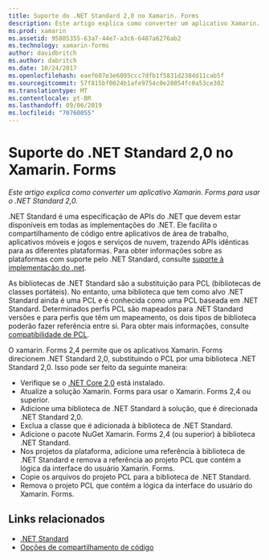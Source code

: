 ```yaml
---
title: Suporte do .NET Standard 2,0 no Xamarin. Forms
description: Este artigo explica como converter um aplicativo Xamarin. Forms para usar o .NET Standard 2,0. .NET Standard é uma especificação de APIs do .NET que devem estar disponíveis em todas as implementações do .NET.
ms.prod: xamarin
ms.assetid: 95805355-63a7-44e7-a3c6-6487a6276ab2
ms.technology: xamarin-forms
author: davidbritch
ms.author: dabritch
ms.date: 10/24/2017
ms.openlocfilehash: eaef607e3e6095ccc7dfb1f5831d2384d11cab5f
ms.sourcegitcommit: 57f815bf0024b1afe9754c0e28054fc0a53ce302
ms.translationtype: MT
ms.contentlocale: pt-BR
ms.lasthandoff: 09/06/2019
ms.locfileid: "70760055"
---
```

# <a name="net-standard-20-support-in-xamarinforms"></a>Suporte do .NET Standard 2,0 no Xamarin. Forms

_Este artigo explica como converter um aplicativo Xamarin. Forms para usar o .NET Standard 2,0._

.NET Standard é uma especificação de APIs do .NET que devem estar disponíveis em todas as implementações do .NET. Ele facilita o compartilhamento de código entre aplicativos de área de trabalho, aplicativos móveis e jogos e serviços de nuvem, trazendo APIs idênticas para as diferentes plataformas. Para obter informações sobre as plataformas com suporte pelo .NET Standard, consulte [suporte à implementação do .net](/dotnet/standard/net-standard#net-implementation-support).

As bibliotecas de .NET Standard são a substituição para PCL (bibliotecas de classes portáteis). No entanto, uma biblioteca que tem como alvo .NET Standard ainda é uma PCL e é conhecida como uma PCL baseada em .NET Standard. Determinados perfis PCL são mapeados para .NET Standard versões e para perfis que têm um mapeamento, os dois tipos de biblioteca poderão fazer referência entre si. Para obter mais informações, consulte [compatibilidade de PCL](/dotnet/standard/net-standard#pcl-compatibility).

O xamarin. Forms 2,4 permite que os aplicativos Xamarin. Forms direcionem .NET Standard 2,0, substituindo o PCL por uma biblioteca .NET Standard 2,0. Isso pode ser feito da seguinte maneira:

- Verifique se o [.NET Core 2,0](https://www.microsoft.com/net/download/core) está instalado.
- Atualize a solução Xamarin. Forms para usar o Xamarin. Forms 2,4 ou superior.
- Adicione uma biblioteca de .NET Standard à solução, que é direcionada .NET Standard 2,0.
- Exclua a classe que é adicionada à biblioteca de .NET Standard.
- Adicione o pacote NuGet Xamarin. Forms 2,4 (ou superior) à biblioteca .NET Standard.
- Nos projetos da plataforma, adicione uma referência à biblioteca de .NET Standard e remova a referência ao projeto PCL que contém a lógica da interface do usuário Xamarin. Forms.
- Copie os arquivos do projeto PCL para a biblioteca de .NET Standard.
- Remova o projeto PCL que contém a lógica da interface do usuário do Xamarin. Forms.

## <a name="related-links"></a>Links relacionados

- [.NET Standard](~/cross-platform/app-fundamentals/net-standard.md)
- [Opções de compartilhamento de código](~/cross-platform/app-fundamentals/code-sharing.md)
